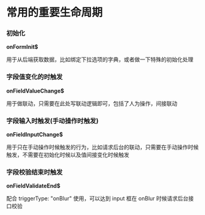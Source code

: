 # 常用的重要生命周期

### **初始化**

**onFormInit\$**

用于从后端获取数据，比如绑定下拉选项的字典，或者做一下特殊的初始化处理

### **字段值变化的时触发**

**onFieldValueChange\$**

用于做联动，只需要在此处写联动逻辑即可，包括了人为操作，间接联动

### **字段输入时触发(手动操作时触发)**

**onFieldInputChange\$**

用于只在手动操作时候触发的行为，比如请求后台的联动，只需要在手动操作时候触发，不需要在初始化时候以及值间接变化时候触发

### **字段校验结束时触发**

**onFieldValidateEnd\$**

配合 triggerType: "onBlur" 使用，可以达到 input 框在 onBlur 时候请求后台接口校验
